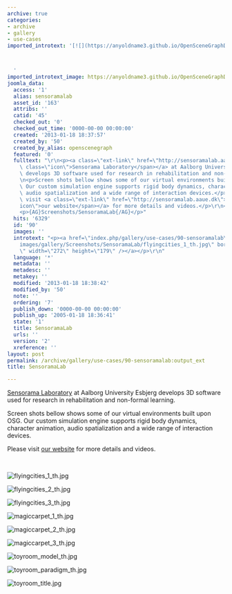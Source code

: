```yaml
---
archive: true
categories:
- archive
- gallery
- use-cases
imported_introtext: '[![](https://anyoldname3.github.io/OpenSceneGraphDotComBackup/OpenSceneGraph/www.openscenegraph.com/images/gallery/Screenshots/SensoramaLab/flyingcities_1_th.jpg)](https://anyoldname3.github.io/OpenSceneGraphDotComBackup/OpenSceneGraph/www.openscenegraph.com/index.php/gallery/use-cases/90-sensoramalab.html)



  '
imported_introtext_image: https://anyoldname3.github.io/OpenSceneGraphDotComBackup/OpenSceneGraph/www.openscenegraph.com/images/gallery/Screenshots/SensoramaLab/flyingcities_1_th.jpg
joomla_data:
  access: '1'
  alias: sensoramalab
  asset_id: '163'
  attribs: ''
  catid: '45'
  checked_out: '0'
  checked_out_time: '0000-00-00 00:00:00'
  created: '2013-01-18 18:37:57'
  created_by: '50'
  created_by_alias: openscenegraph
  featured: '0'
  fulltext: "\r\n<p><a class=\"ext-link\" href=\"http://sensoramalab.aaue.dk/\"><span\
    \ class=\"icon\">Sensorama Laboratory</span></a> at Aalborg University Esbjerg\
    \ develops 3D software used for research in rehabilitation and non-formal learning.</p>\r\
    \n<p>Screen shots bellow shows some of our virtual environments built upon OSG.\
    \ Our custom simulation engine supports rigid body dynamics, character animation,\
    \ audio spatialization and a wide range of interaction devices.</p>\r\n<p>Please\
    \ visit <a class=\"ext-link\" href=\"http://sensoramalab.aaue.dk\"><span class=\"\
    icon\">our website</span></a> for more details and videos.</p>\r\n<p>\_</p>\r\n\
    <p>{AG}Screenshots/SensoramaLab{/AG}</p>"
  hits: '6329'
  id: '90'
  images: ''
  introtext: "<p><a href=\"index.php/gallery/use-cases/90-sensoramalab\"><img src=\"\
    images/gallery/Screenshots/SensoramaLab/flyingcities_1_th.jpg\" border=\"0\" alt=\"\
    \" width=\"272\" height=\"179\" /></a></p>\r\n"
  language: '*'
  metadata: ''
  metadesc: ''
  metakey: ''
  modified: '2013-01-18 18:38:42'
  modified_by: '50'
  note: ''
  ordering: '7'
  publish_down: '0000-00-00 00:00:00'
  publish_up: '2005-01-18 18:36:41'
  state: '1'
  title: SensoramaLab
  urls: ''
  version: '2'
  xreference: ''
layout: post
permalink: /archive/gallery/use-cases/90-sensoramalab:output_ext
title: SensoramaLab

---
```

[Sensorama Laboratory](http://sensoramalab.aaue.dk/) at Aalborg University Esbjerg develops 3D software used for research in rehabilitation and non-formal learning.


Screen shots bellow shows some of our virtual environments built upon OSG. Our custom simulation engine supports rigid body dynamics, character animation, audio spatialization and a wide range of interaction devices.


Please visit [our website](http://sensoramalab.aaue.dk) for more details and videos.


 




![flyingcities_1_th.jpg](https://anyoldname3.github.io/OpenSceneGraphDotComBackup/OpenSceneGraph/www.openscenegraph.com/images/gallery/Screenshots/SensoramaLab/flyingcities_1_th.jpg)

![flyingcities_2_th.jpg](https://anyoldname3.github.io/OpenSceneGraphDotComBackup/OpenSceneGraph/www.openscenegraph.com/images/gallery/Screenshots/SensoramaLab/flyingcities_2_th.jpg)

![flyingcities_3_th.jpg](https://anyoldname3.github.io/OpenSceneGraphDotComBackup/OpenSceneGraph/www.openscenegraph.com/images/gallery/Screenshots/SensoramaLab/flyingcities_3_th.jpg)

![magiccarpet_1_th.jpg](https://anyoldname3.github.io/OpenSceneGraphDotComBackup/OpenSceneGraph/www.openscenegraph.com/images/gallery/Screenshots/SensoramaLab/magiccarpet_1_th.jpg)

![magiccarpet_2_th.jpg](https://anyoldname3.github.io/OpenSceneGraphDotComBackup/OpenSceneGraph/www.openscenegraph.com/images/gallery/Screenshots/SensoramaLab/magiccarpet_2_th.jpg)

![magiccarpet_3_th.jpg](https://anyoldname3.github.io/OpenSceneGraphDotComBackup/OpenSceneGraph/www.openscenegraph.com/images/gallery/Screenshots/SensoramaLab/magiccarpet_3_th.jpg)

![toyroom_model_th.jpg](https://anyoldname3.github.io/OpenSceneGraphDotComBackup/OpenSceneGraph/www.openscenegraph.com/images/gallery/Screenshots/SensoramaLab/toyroom_model_th.jpg)

![toyroom_paradigm_th.jpg](https://anyoldname3.github.io/OpenSceneGraphDotComBackup/OpenSceneGraph/www.openscenegraph.com/images/gallery/Screenshots/SensoramaLab/toyroom_paradigm_th.jpg)

![toyroom_title.jpg](https://anyoldname3.github.io/OpenSceneGraphDotComBackup/OpenSceneGraph/www.openscenegraph.com/images/gallery/Screenshots/SensoramaLab/toyroom_title.jpg)




